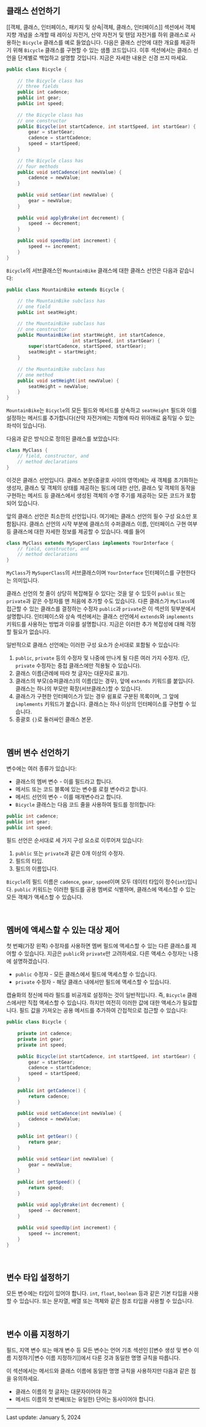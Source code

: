 ## 클래스 선언하기

[[객체, 클래스, 인터페이스, 패키지 및 상속|객체, 클래스, 인터페이스]] 섹션에서 객체 지향 개념을 소개할 때 레이싱 자전거, 산악 자전거 및 탠덤 자전거를 하위 클래스로 사용하는 `Bicycle` 클래스를 예로 들었습니다. 다음은 클래스 선언에 대한 개요를 제공하기 위해 `Bicycle` 클래스를 구현할 수 있는 샘플 코드입니다. 이후 섹션에서는 클래스 선언을 단계별로 백업하고 설명할 것입니다. 지금은 자세한 내용은 신경 쓰지 마세요.

```java
public class Bicycle {
        
    // the Bicycle class has
    // three fields
    public int cadence;
    public int gear;
    public int speed;
        
    // the Bicycle class has
    // one constructor
    public Bicycle(int startCadence, int startSpeed, int startGear) {
        gear = startGear;
        cadence = startCadence;
        speed = startSpeed;
    }
        
    // the Bicycle class has
    // four methods
    public void setCadence(int newValue) {
        cadence = newValue;
    }
        
    public void setGear(int newValue) {
        gear = newValue;
    }
        
    public void applyBrake(int decrement) {
        speed -= decrement;
    }
        
    public void speedUp(int increment) {
        speed += increment;
    }
}
```

`Bicycle`의 서브클래스인 `MountainBike` 클래스에 대한 클래스 선언은 다음과 같습니다:

```java
public class MountainBike extends Bicycle {
        
    // the MountainBike subclass has
    // one field
    public int seatHeight;

    // the MountainBike subclass has
    // one constructor
    public MountainBike(int startHeight, int startCadence,
                        int startSpeed, int startGear) {
        super(startCadence, startSpeed, startGear);
        seatHeight = startHeight;
    }   
        
    // the MountainBike subclass has
    // one method
    public void setHeight(int newValue) {
        seatHeight = newValue;
    }   
}
```

`MountainBike`는 `Bicycle`의 모든 필드와 메서드를 상속하고 `seatHeight` 필드와 이를 설정하는 메서드를 추가합니다(산악 자전거에는 지형에 따라 위아래로 움직일 수 있는 좌석이 있습니다).

다음과 같은 방식으로 정의된 클래스를 보았습니다:

```java
class MyClass {
    // field, constructor, and 
    // method declarations
}
```

이것은 클래스 선언입니다. 클래스 본문(중괄호 사이의 영역)에는 새 객체를 초기화하는 생성자, 클래스 및 객체의 상태를 제공하는 필드에 대한 선언, 클래스 및 객체의 동작을 구현하는 메서드 등 클래스에서 생성된 객체의 수명 주기를 제공하는 모든 코드가 포함되어 있습니다.

앞의 클래스 선언은 최소한의 선언입니다. 여기에는 클래스 선언의 필수 구성 요소만 포함됩니다. 클래스 선언의 시작 부분에 클래스의 수퍼클래스 이름, 인터페이스 구현 여부 등 클래스에 대한 자세한 정보를 제공할 수 있습니다. 예를 들어

```java
class MyClass extends MySuperClass implements YourInterface {
    // field, constructor, and
    // method declarations
}
```

`MyClass`가 `MySuperClass`의 서브클래스이며 `YourInterface` 인터페이스를 구현한다는 의미입니다.

클래스 선언의 첫 줄이 상당히 복잡해질 수 있다는 것을 알 수 있듯이 `public` 또는 `private`과 같은 수정자를 맨 처음에 추가할 수도 있습니다. 다른 클래스가 `MyClass`에 접근할 수 있는 클래스를 결정하는 수정자 `public`과 `private`은 이 섹션의 뒷부분에서 설명합니다. 인터페이스와 상속 섹션에서는 클래스 선언에서 `extends`와 `implements` 키워드를 사용하는 방법과 이유를 설명합니다. 지금은 이러한 추가 복잡성에 대해 걱정할 필요가 없습니다.

일반적으로 클래스 선언에는 이러한 구성 요소가 순서대로 포함될 수 있습니다:

1. `public`, `private` 등의 수정자 및 나중에 만나게 될 다른 여러 가지 수정자. (단, `private` 수정자는 중첩 클래스에만 적용될 수 있습니다).
2. 클래스 이름(관례에 따라 첫 글자는 대문자로 표기).
3. 클래스의 부모(슈퍼클래스)의 이름(있는 경우), 앞에 `extends` 키워드를 붙입니다. 클래스는 하나의 부모만 확장(서브클래스)할 수 있습니다.
4. 클래스가 구현한 인터페이스가 있는 경우 쉼표로 구분된 목록이며, 그 앞에 `implements` 키워드가 붙습니다. 클래스는 하나 이상의 인터페이스를 구현할 수 있습니다.
5. 중괄호 `{}`로 둘러싸인 클래스 본문.

 

## 멤버 변수 선언하기

변수에는 여러 종류가 있습니다:

- 클래스의 멤버 변수 - 이를 필드라고 합니다.
- 메서드 또는 코드 블록에 있는 변수를 로컬 변수라고 합니다.
- 메서드 선언의 변수 - 이를 매개변수라고 합니다.
- `Bicycle` 클래스는 다음 코드 줄을 사용하여 필드를 정의합니다:

```java
public int cadence;
public int gear;
public int speed;
```

필드 선언은 순서대로 세 가지 구성 요소로 이루어져 있습니다:

1. `public` 또는 `private`과 같은 0개 이상의 수정자.
2. 필드의 타입.
3. 필드의 이름입니다.

`Bicycle`의 필드 이름은 `cadence`, `gear`, `speed`이며 모두 데이터 타입이 정수(`int`)입니다. `public` 키워드는 이러한 필드를 공용 멤버로 식별하며, 클래스에 액세스할 수 있는 모든 객체가 액세스할 수 있습니다.

 

## 멤버에 액세스할 수 있는 대상 제어

첫 번째(가장 왼쪽) 수정자를 사용하면 멤버 필드에 액세스할 수 있는 다른 클래스를 제어할 수 있습니다. 지금은 `public`와 `private`만 고려하세요. 다른 액세스 수정자는 나중에 설명하겠습니다.

- `public` 수정자 - 모든 클래스에서 필드에 액세스할 수 있습니다.
- `private` 수정자 - 해당 클래스 내에서만 필드에 액세스할 수 있습니다.

캡슐화의 정신에 따라 필드를 비공개로 설정하는 것이 일반적입니다. 즉, `Bicycle` 클래스에서만 직접 액세스할 수 있습니다. 하지만 여전히 이러한 값에 대한 액세스가 필요합니다. 필드 값을 가져오는 공용 메서드를 추가하여 간접적으로 접근할 수 있습니다:

```java
public class Bicycle {
        
    private int cadence;
    private int gear;
    private int speed;
        
    public Bicycle(int startCadence, int startSpeed, int startGear) {
        gear = startGear;
        cadence = startCadence;
        speed = startSpeed;
    }
        
    public int getCadence() {
        return cadence;
    }
        
    public void setCadence(int newValue) {
        cadence = newValue;
    }
        
    public int getGear() {
        return gear;
    }
        
    public void setGear(int newValue) {
        gear = newValue;
    }
        
    public int getSpeed() {
        return speed;
    }
        
    public void applyBrake(int decrement) {
        speed -= decrement;
    }
        
    public void speedUp(int increment) {
        speed += increment;
    }
}
```

 

## 변수 타입 설정하기

모든 변수에는 타입이 있어야 합니다. `int`, `float`, `boolean` 등과 같은 기본 타입을 사용할 수 있습니다. 또는 문자열, 배열 또는 객체와 같은 참조 타입을 사용할 수 있습니다.

 

## 변수 이름 지정하기

필드, 지역 변수 또는 매개 변수 등 모든 변수는 언어 기초 섹션인 [[변수 생성 및 변수 이름 지정하기|변수 이름 지정하기]]에서 다룬 것과 동일한 명명 규칙을 따릅니다.

이 섹션에서는 메서드와 클래스 이름에 동일한 명명 규칙을 사용하지만 다음과 같은 점을 유의하세요.

- 클래스 이름의 첫 글자는 대문자이어야 하고
- 메서드 이름의 첫 번째(또는 유일한) 단어는 동사이어야 합니다. 

---
Last update: January 5, 2024